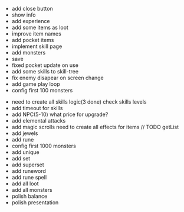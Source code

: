 + add close button
+ show info
+ add experience
+ add some items as loot
+ improve item names
+ add pocket items
+ implement skill page
+ add monsters
+ save
+ fixed pocket update on use
+ add some skills to skill-tree
+ fix enemy disapear on screen change
+ add game play loop
+ config first 100 monsters
- need to create all skills logic(3 done)
    check skills levels
- add timeout for skills
- add NPC(5-10)
    what price for upgrade?
- add elemental attacks
- add magic scrolls
need to create all effects for items
// TODO getList
- add jewels
- add rune
- config first 1000 monsters
- add unique
- add set
- add superset
- add runeword
- add rune spell
- add all loot
- add all monsters
- polish balance
- polish presentation